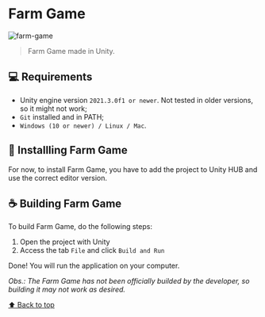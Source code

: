 # Farm Game

![farm-game](https://user-images.githubusercontent.com/44238339/170262347-73eefe43-b0b2-493b-9e2c-f12e7229bff7.png)

> Farm Game made in Unity.

## 💻 Requirements
* Unity engine version `2021.3.0f1 or newer`. Not tested in older versions, so it might not work;
* `Git` installed and in PATH;
* `Windows (10 or newer) / Linux / Mac`.

## 🚀 Installling Farm Game
For now, to install Farm Game, you have to add the project to Unity HUB and use the correct editor version.

## ☕ Building Farm Game
To build Farm Game, do the following steps:

1. Open the project with Unity
2. Access the tab `File` and click `Build and Run`

Done! You will run the application on your computer.

*Obs.: The Farm Game has not been officially builded by the developer, so building it may not work as desired.*

[⬆ Back to top](#farm-game)<br>
